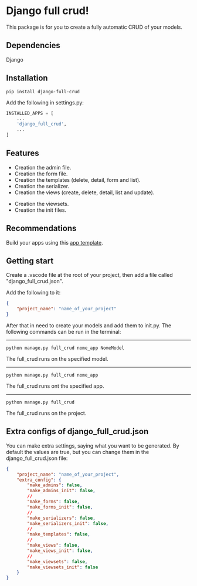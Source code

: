 # Django full crud!
This package is for you to create a fully automatic CRUD of your models.

## Dependencies
Django

## Installation
```shell
pip install django-full-crud
```

Add the following in settings.py:
```python
INSTALLED_APPS = [
    ...
    'django_full_crud',
    ...
]
```

## Features
- Creation the admin file.
- Creation the form file.
- Creation the templates (delete, detail, form and list).
- Creation the serializer.
- Creation the views (create, delete, detail, list and update).
<!-- - Creation of paths present in urls.py. -->
- Creation the viewsets.
- Creation the init files.

## Recommendations
Build your apps using this [app template](https://github.com/TimeNovaData/django_app_modelo).


## Getting start
Create a .vscode file at the root of your project, then add a file called "django_full_crud.json". 

Add the following to it:
```json
{
    "project_name": "name_of_your_project"
}
```

After that in need to create your models and add them to init.py.
The following commands can be run in the terminal:

---
```shell
python manage.py full_crud nome_app NomeModel
```
The full_crud runs on the specified model.

---
```shell
python manage.py full_crud nome_app
```
The full_crud runs ont the specified app.

---
```shell
python manage.py full_crud
```
The full_crud runs on the project.

## Extra configs of django_full_crud.json
You can make extra settings, saying what you want to be generated.
By default the values are true, but you can change them in the django_full_crud.json file:

```json
{
    "project_name": "name_of_your_project",
    "extra_config": {
        "make_admins": false,
        "make_admins_init": false,
        // 
        "make_forms": false,
        "make_forms_init": false,
        // 
        "make_serializers": false,
        "make_serializers_init": false,
        // 
        "make_templates": false,
        // 
        "make_views": false,
        "make_views_init": false,
        // 
        "make_viewsets": false,
        "make_viewsets_init": false
    }
}
```
